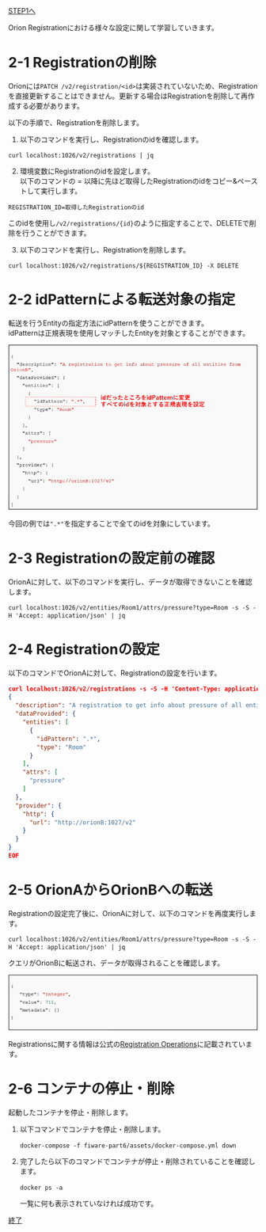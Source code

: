 [STEP1へ](step1.md)

Orion Registrationにおける様々な設定に関して学習していきます。

# 2-1 Registrationの削除
Orionには`PATCH /v2/registration/<id>`は実装されていないため、Registrationを直接更新することはできません。更新する場合はRegistrationを削除して再作成する必要があります。

以下の手順で、Registrationを削除します。

1. 以下のコマンドを実行し、Registrationのidを確認します。
```
curl localhost:1026/v2/registrations | jq
```

2. 環境変数にRegistrationのidを設定します。  
以下のコマンドの = 以降に先ほど取得したRegistrationのidをコピー&ペーストして実行します。  

```
REGISTRATION_ID=取得したRegistrationのid
```

このidを使用し`/v2/registrations/{id}`のように指定することで、DELETEで削除を行うことができます。

3. 以下のコマンドを実行し、Registrationを削除します。  

```
curl localhost:1026/v2/registrations/${REGISTRATION_ID} -X DELETE
```

# 2-2 idPatternによる転送対象の指定
転送を行うEntityの指定方法にidPatternを使うことができます。  
idPatternは正規表現を使用しマッチしたEntityを対象とすることができます。

![idPattern](./assets/6-5.png)

今回の例では`".*"`を指定することで全てのidを対象にしています。

# 2-3 Registrationの設定前の確認

OrionAに対して、以下のコマンドを実行し、データが取得できないことを確認します。

```
curl localhost:1026/v2/entities/Room1/attrs/pressure?type=Room -s -S -H 'Accept: application/json' | jq
```

# 2-4 Registrationの設定

以下のコマンドでOrionAに対して、Registrationの設定を行います。

```json
curl localhost:1026/v2/registrations -s -S -H 'Content-Type: application/json' -H 'Accept: application/json' -X POST -d @- <<EOF
{
  "description": "A registration to get info about pressure of all entities from OrionB",
  "dataProvided": {
    "entities": [
      {
        "idPattern": ".*",
        "type": "Room"
      }
    ],
    "attrs": [
      "pressure"
    ]
  },
  "provider": {
    "http": {
      "url": "http://orionB:1027/v2"
    }
  }
}
EOF
```

# 2-5 OrionAからOrionBへの転送

Registrationの設定完了後に、OrionAに対して、以下のコマンドを再度実行します。

```
curl localhost:1026/v2/entities/Room1/attrs/pressure?type=Room -s -S -H 'Accept: application/json' | jq
```

クエリがOrionBに転送され、データが取得されることを確認します。

![ResponseBody](./assets/6-4.png)

Registrationsに関する情報は公式の[Registration Operations](https://github.com/telefonicaid/fiware-orion/blob/master/doc/manuals/orion-api.md#registration-operations)に記載されています。

# 2-6 コンテナの停止・削除

起動したコンテナを停止・削除します。

1. 以下コマンドでコンテナを停止・削除します。

   `docker-compose -f fiware-part6/assets/docker-compose.yml down`

2. 完了したら以下のコマンドでコンテナが停止・削除されていることを確認します。

   `docker ps -a`

   一覧に何も表示されていなければ成功です。

[終了](finish.md)
